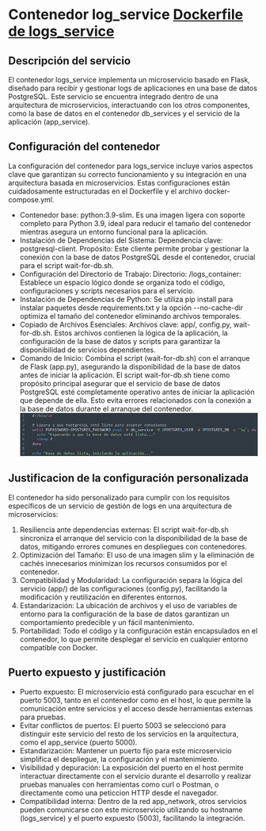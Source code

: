 # Contenedor log_service [Dockerfile de logs_service](../../app/container_h4_Simple/logs_container/Dockerfile)

## Descripción del servicio
El contenedor logs_service implementa un microservicio basado en Flask, diseñado para recibir y gestionar logs de aplicaciones en una base de datos PostgreSQL. Este servicio se encuentra integrado dentro de una arquitectura de microservicios, interactuando con los otros componentes, como la base de datos en el contenedor db_services y el servicio de la aplicación (app_service).

## Configuración del contenedor
La configuración del contenedor para logs_service incluye varios aspectos clave que garantizan su correcto funcionamiento y su integración en una arquitectura basada en microservicios. Estas configuraciones están cuidadosamente estructuradas en el Dockerfile y el archivo docker-compose.yml.
- Contenedor base: python:3.9-slim. Es una imagen ligera con soporte completo para Python 3.9, ideal para reducir el tamaño del contenedor mientras asegura un entorno funcional para la aplicación.
- Instalación de Dependencias del Sistema:
Dependencia clave: postgresql-client.
Propósito: Este cliente permite probar y gestionar la conexión con la base de datos PostgreSQL desde el contenedor, crucial para el script wait-for-db.sh.
- Configuración del Directorio de Trabajo:
Directorio: /logs_container: Establece un espacio lógico donde se organiza todo el código, configuraciones y scripts necesarios para el servicio.
- Instalación de Dependencias de Python:
Se utiliza pip install para instalar paquetes desde requirements.txt y la opción --no-cache-dir optimiza el tamaño del contenedor eliminando archivos temporales.
- Copiado de Archivos Esenciales:
Archivos clave: app/, config.py, wait-for-db.sh. Estos archivos contienen la lógica de la aplicación, la configuración de la base de datos y scripts para garantizar la disponibilidad de servicios dependientes.
- Comando de Inicio: Combina el script (wait-for-db.sh) con el arranque de Flask (app.py), asegurando la disponibilidad de la base de datos antes de iniciar la aplicación.
El script wait-for-db.sh tiene como propósito principal asegurar que el servicio de base de datos PostgreSQL esté completamente operativo antes de iniciar la aplicación que depende de ella. Esto evita errores relacionados con la conexión a la base de datos durante el arranque del contenedor.
![](imagenes/waitsh.png)

## Justificacion de la configuración personalizada
El contenedor ha sido personalizado para cumplir con los requisitos específicos de un servicio de gestión de logs en una arquitectura de microservicios:
1. Resiliencia ante dependencias externas:
El script wait-for-db.sh sincroniza el arranque del servicio con la disponibilidad de la base de datos, mitigando errores comunes en despliegues con contenedores.
2. Optimización del Tamaño: 
El uso de una imagen slim y la eliminación de cachés innecesarios minimizan los recursos consumidos por el contenedor.
3. Compatibilidad y Modularidad:
La configuración separa la lógica del servicio (app/) de las configuraciones (config.py), facilitando la modificación y reutilización en diferentes entornos.
4. Estandarización:
La ubicación de archivos y el uso de variables de entorno para la configuración de la base de datos garantizan un comportamiento predecible y un fácil mantenimiento.
5. Portabilidad:
Todo el código y la configuración están encapsulados en el contenedor, lo que permite desplegar el servicio en cualquier entorno compatible con Docker.

## Puerto expuesto y justificación
- Puerto expuesto: El microservicio está configurado para escuchar en el puerto 5003, tanto en el contenedor como en el host, lo que permite la comunicación entre servicios y el acceso desde herramientas externas para pruebas.
- Evitar conflictos de puertos: El puerto 5003 se seleccionó para distinguir este servicio del resto de los servicios en la arquitectura, como el app_service (puerto 5000).
- Estandarización: Mantener un puerto fijo para este microservicio simplifica el despliegue, la configuración y el mantenimiento.
- Visibilidad y depuración: La exposición del puerto en el host permite interactuar directamente con el servicio durante el desarrollo y realizar pruebas manuales con herramientas como curl o Postman, o directamente como una peticcion HTTP desde el navegador.
- Compatibilidad interna: Dentro de la red app_network, otros servicios pueden comunicarse con este microservicio utilizando su hostname (logs_service) y el puerto expuesto 5003, facilitando la integración.
